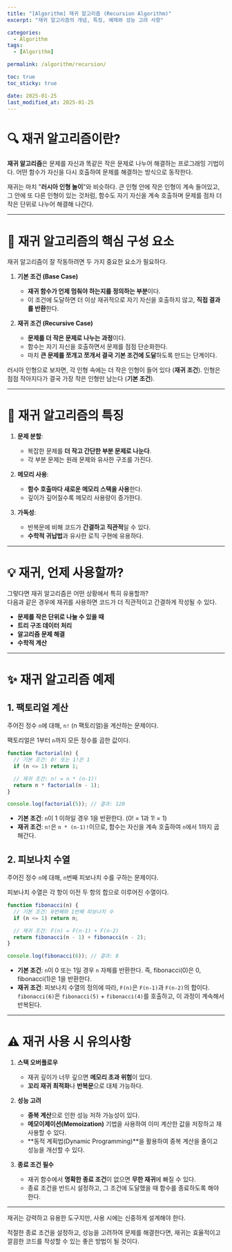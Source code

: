 ```yaml
---
title: "[Algorithm] 재귀 알고리즘 (Recursion Algorithm)"
excerpt: "재귀 알고리즘의 개념, 특징, 예제와 성능 고려 사항"

categories:
  - Algorithm
tags:
  - [Algorithm]

permalink: /algorithm/recursion/

toc: true
toc_sticky: true

date: 2025-01-25
last_modified_at: 2025-01-25
---
```


# 🔍 재귀 알고리즘이란?

**재귀 알고리즘**은 문제를 자신과 똑같은 작은 문제로 나누어 해결하는 프로그래밍 기법이다. 어떤 함수가 자신을 다시 호출하여 문제를 해결하는 방식으로 동작한다.

재귀는 마치 "**러시아 인형 놀이**"와 비슷하다.
큰 인형 안에 작은 인형이 계속 들어있고, 그 안에 또 다른 인형이 있는 것처럼, 함수도 자기 자신을 계속 호출하며 문제를 점차 더 작은 단위로 나누어 해결해 나간다.

---

# 🧩 재귀 알고리즘의 핵심 구성 요소

재귀 알고리즘이 잘 작동하려면 두 가지 중요한 요소가 필요하다.

1. **기본 조건 (Base Case)**

   - **재귀 함수가 언제 멈춰야 하는지를 정의하는 부분**이다.
   - 이 조건에 도달하면 더 이상 재귀적으로 자기 자신을 호출하지 않고, **직접 결과를 반환**한다.

2. **재귀 조건 (Recursive Case)**

   - **문제를 더 작은 문제로 나누는 과정**이다.
   - 함수는 자기 자신을 호출하면서 문제를 점점 단순화한다.
   - 마치 **큰 문제를 쪼개고 쪼개서 결국 기본 조건에 도달**하도록 만드는 단계이다.

러시아 인형으로 보자면,
각 인형 속에는 더 작은 인형이 들어 있다 (**재귀 조건**).
인형은 점점 작아지다가 결국 가장 작은 인형만 남는다 (**기본 조건**).

---

# 🌟 재귀 알고리즘의 특징

1. **문제 분할**:

   - 복잡한 문제를 **더 작고 간단한 부분 문제로 나눈다**.
   - 각 부분 문제는 원래 문제와 유사한 구조를 가진다.

2. **메모리 사용**:

   - **함수 호출마다 새로운 메모리 스택을 사용**한다.
   - 깊이가 깊어질수록 메모리 사용량이 증가한다.

3. **가독성**:

   - 반복문에 비해 코드가 **간결하고 직관적**일 수 있다.
   - **수학적 귀납법**과 유사한 로직 구현에 유용하다.

---

# 💡 재귀, 언제 사용할까?

그렇다면 재귀 알고리즘은 어떤 상황에서 특히 유용할까?  
다음과 같은 경우에 재귀를 사용하면 코드가 더 직관적이고 간결하게 작성될 수 있다.

- **문제를 작은 단위로 나눌 수 있을 때**
- **트리 구조 데이터 처리**
- **알고리즘 문제 해결**
- **수학적 계산**

---

# ✨ 재귀 알고리즘 예제

<h2>1. 팩토리얼 계산</h2>

주어진 정수 `n`에 대해, `n!` (n 팩토리얼)을 계산하는 문제이다.

팩토리얼은 1부터 `n`까지 모든 정수를 곱한 값이다.

```javascript
function factorial(n) {
  // 기본 조건: 0! 또는 1!은 1
  if (n <= 1) return 1;

  // 재귀 조건: n! = n * (n-1)!
  return n * factorial(n - 1);
}

console.log(factorial(5)); // 결과: 120
```

- **기본 조건**: `n`이 1 이하일 경우 1을 반환한다. (0! = 1과 1! = 1)
- **재귀 조건**: `n!`은 `n * (n-1)!`이므로, 함수는 자신을 계속 호출하여 `n`에서 1까지 곱해간다.

<h2>2. 피보나치 수열</h2>

주어진 정수 `n`에 대해, `n`번째 피보나치 수를 구하는 문제이다.

피보나치 수열은 각 항이 이전 두 항의 합으로 이루어진 수열이다.

```javascript
function fibonacci(n) {
  // 기본 조건: 0번째와 1번째 피보나치 수
  if (n <= 1) return n;

  // 재귀 조건: F(n) = F(n-1) + F(n-2)
  return fibonacci(n - 1) + fibonacci(n - 2);
}

console.log(fibonacci(6)); // 결과: 8
```

- **기본 조건**: `n`이 0 또는 1일 경우 `n` 자체를 반환한다. 즉, fibonacci(0)은 0, fibonacci(1)은 1을 반환한다.
- **재귀 조건**: 피보나치 수열의 정의에 따라, `F(n)`은 `F(n-1)`과 `F(n-2)`의 합이다. `fibonacci(6)`은 `fibonacci(5)` + `fibonacci(4)`를 호출하고, 이 과정이 계속해서 반복된다.

---

# ⚠️ 재귀 사용 시 유의사항

1. **스택 오버플로우**

   - 재귀 깊이가 너무 깊으면 **메모리 초과 위험**이 있다.
   - **꼬리 재귀 최적화**나 **반복문**으로 대체 가능하다.

2. **성능 고려**

   - **중복 계산**으로 인한 성능 저하 가능성이 있다.
   - **메모이제이션(Memoization)** 기법을 사용하여 이미 계산한 값을 저장하고 재사용할 수 있다.
   - **동적 계획법(Dynamic Programming)**을 활용하여 중복 계산을 줄이고 성능을 개선할 수 있다.

3. **종료 조건 필수**

   - 재귀 함수에서 **명확한 종료 조건**이 없으면 **무한 재귀**에 빠질 수 있다.
   - 종료 조건을 반드시 설정하고, 그 조건에 도달했을 때 함수를 종료하도록 해야 한다.

---

재귀는 강력하고 유용한 도구지만, 사용 시에는 신중하게 설계해야 한다.

적절한 종료 조건을 설정하고, 성능을 고려하여 문제를 해결한다면, 재귀는 효율적이고 깔끔한 코드를 작성할 수 있는 좋은 방법이 될 것이다.

